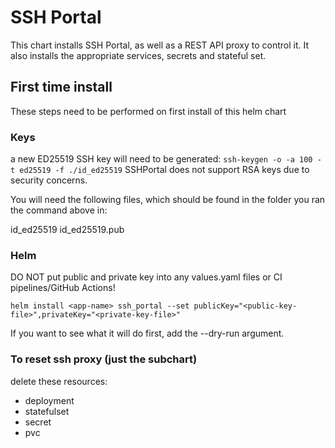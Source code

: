 # SSH Portal

This chart installs SSH Portal, as well as a REST API proxy to control it. It also installs the appropriate services, secrets and stateful set.

## First time install
These steps need to be performed on first install of this helm chart

### Keys
a new ED25519 SSH key will need to be generated:
```ssh-keygen -o -a 100 -t ed25519 -f ./id_ed25519```
SSHPortal does not support RSA keys due to security concerns.

You will need the following files, which should be found in the folder you ran the command above in:

id_ed25519
id_ed25519.pub

### Helm

DO NOT put public and private key into any values.yaml files or CI pipelines/GitHub Actions!

```
helm install <app-name> ssh_portal --set publicKey="<public-key-file>",privateKey="<private-key-file>"
```

If you want to see what it will do first, add the --dry-run argument.

### To reset ssh proxy (just the subchart)
delete these resources: 
- deployment
- statefulset
- secret
- pvc
